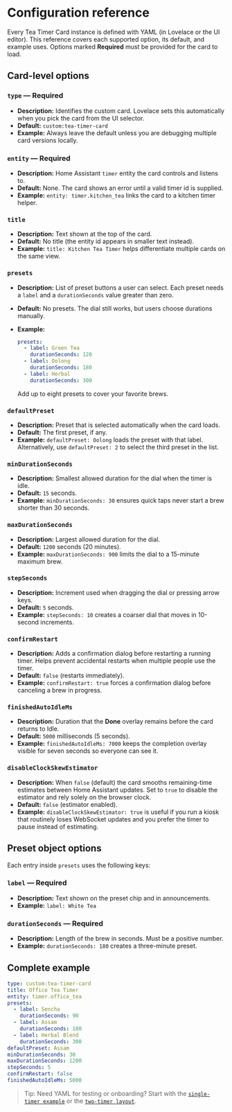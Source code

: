 # Configuration reference

Every Tea Timer Card instance is defined with YAML (in Lovelace or the UI editor). This reference
covers each supported option, its default, and example uses. Options marked **Required** must be
provided for the card to load.

## Card-level options

### `type` — **Required**

- **Description:** Identifies the custom card. Lovelace sets this automatically when you pick the
  card from the UI selector.
- **Default:** `custom:tea-timer-card`
- **Example:** Always leave the default unless you are debugging multiple card versions locally.

### `entity` — **Required**

- **Description:** Home Assistant `timer` entity the card controls and listens to.
- **Default:** None. The card shows an error until a valid timer id is supplied.
- **Example:** `entity: timer.kitchen_tea` links the card to a kitchen timer helper.

### `title`

- **Description:** Text shown at the top of the card.
- **Default:** No title (the entity id appears in smaller text instead).
- **Example:** `title: Kitchen Tea Timer` helps differentiate multiple cards on the same view.

### `presets`

- **Description:** List of preset buttons a user can select. Each preset needs a `label` and a
  `durationSeconds` value greater than zero.
- **Default:** No presets. The dial still works, but users choose durations manually.
- **Example:**

  ```yaml
  presets:
    - label: Green Tea
      durationSeconds: 120
    - label: Oolong
      durationSeconds: 180
    - label: Herbal
      durationSeconds: 300
  ```

  Add up to eight presets to cover your favorite brews.

### `defaultPreset`

- **Description:** Preset that is selected automatically when the card loads.
- **Default:** The first preset, if any.
- **Example:** `defaultPreset: Oolong` loads the preset with that label. Alternatively, use
  `defaultPreset: 2` to select the third preset in the list.

### `minDurationSeconds`

- **Description:** Smallest allowed duration for the dial when the timer is idle.
- **Default:** `15` seconds.
- **Example:** `minDurationSeconds: 30` ensures quick taps never start a brew shorter than 30 seconds.

### `maxDurationSeconds`

- **Description:** Largest allowed duration for the dial.
- **Default:** `1200` seconds (20 minutes).
- **Example:** `maxDurationSeconds: 900` limits the dial to a 15-minute maximum brew.

### `stepSeconds`

- **Description:** Increment used when dragging the dial or pressing arrow keys.
- **Default:** `5` seconds.
- **Example:** `stepSeconds: 10` creates a coarser dial that moves in 10-second increments.

### `confirmRestart`

- **Description:** Adds a confirmation dialog before restarting a running timer. Helps prevent
  accidental restarts when multiple people use the timer.
- **Default:** `false` (restarts immediately).
- **Example:** `confirmRestart: true` forces a confirmation dialog before canceling a brew in
  progress.

### `finishedAutoIdleMs`

- **Description:** Duration that the **Done** overlay remains before the card returns to Idle.
- **Default:** `5000` milliseconds (5 seconds).
- **Example:** `finishedAutoIdleMs: 7000` keeps the completion overlay visible for seven seconds so
  everyone can see it.

### `disableClockSkewEstimator`

- **Description:** When `false` (default) the card smooths remaining-time estimates between Home
  Assistant updates. Set to `true` to disable the estimator and rely solely on the browser clock.
- **Default:** `false` (estimator enabled).
- **Example:** `disableClockSkewEstimator: true` is useful if you run a kiosk that routinely loses
  WebSocket updates and you prefer the timer to pause instead of estimating.

## Preset object options

Each entry inside `presets` uses the following keys:

### `label` — **Required**

- **Description:** Text shown on the preset chip and in announcements.
- **Example:** `label: White Tea`

### `durationSeconds` — **Required**

- **Description:** Length of the brew in seconds. Must be a positive number.
- **Example:** `durationSeconds: 180` creates a three-minute preset.

## Complete example

```yaml
type: custom:tea-timer-card
title: Office Tea Timer
entity: timer.office_tea
presets:
  - label: Sencha
    durationSeconds: 90
  - label: Assam
    durationSeconds: 180
  - label: Herbal Blend
    durationSeconds: 300
defaultPreset: Assam
minDurationSeconds: 30
maxDurationSeconds: 1200
stepSeconds: 5
confirmRestart: false
finishedAutoIdleMs: 5000
```

> Tip: Need YAML for testing or onboarding? Start with the
> [`single-timer example`](../examples/lovelace/tea-timer-card-basic.yaml) or the
> [`two-timer layout`](../examples/lovelace/tea-timer-card-two-timers.yaml).
